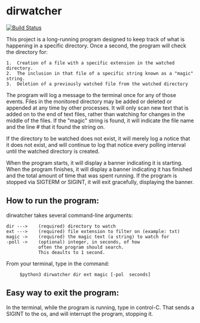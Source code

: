 # dirwatcher
[![Build Status](https://dev.azure.com/janell-huyck/dirwatcher/_apis/build/status/Janell-Huyck.dirwatcher?branchName=master)](https://dev.azure.com/janell-huyck/dirwatcher/_build/latest?definitionId=1&branchName=master)

This project is a long-running program designed to keep track of what is happening in a specific directory.  Once a second, the program will check the directory for:

    1.  Creation of a file with a specific extension in the watched directory.
    2.  The inclusion in that file of a specific string known as a "magic" string.
    3.  Deletion of a previously watched file from the watched directory

The program will log a message to the terminal once for any of those events.  Files in the monitored directory may be added or deleted or appended at any time by other processes.  It will only scan new text that is added on to the end of text files, rather than watching for changes in the middle of the files.  If the "magic" string is found, it will indicate the file name and the line # that it found the string on.

If the directory to be watched does not exist, it will merely log a notice that it does not exist, and will continue to log that notice every polling interval until the watched directory is created.

When the program starts, it will display a banner indicating it is starting.
When the program finishes, it will display a banner indicating it has finished and the total amount of time that was spent running.  If the program is stopped via SIGTERM or SIGINT, it will exit gracefully, displaying the banner.


## How to run the program:

dirwatcher takes several command-line arguments:

    dir --->    (required) directory to watch
    ext --->    (required) file extension to filter on (example: txt)
    magic ->    (required) the magic text (a string) to watch for
    -poll ->    (optional) integer, in seconds, of how 
                often the program should search.
                This deaults to 1 second.


From your terminal, type in the command:

         $python3 dirwatcher dir ext magic [-pol  seconds]

## Easy way to exit the program:

In the terminal, while the program is running, type in control-C.  That sends a SIGINT to the os, and will interrupt the program, stopping it.

